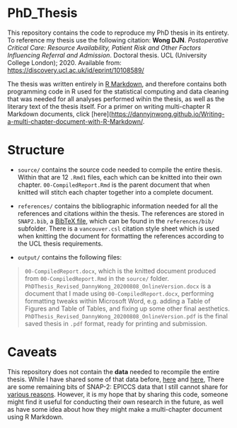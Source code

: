 # PhD_Thesis

This repository contains the code to reproduce my PhD thesis in its entirety. To reference my thesis use the following citation: **Wong DJN**. *Postoperative Critical Care: Resource Availability, Patient Risk and Other Factors Influencing Referral and Admission*. Doctoral thesis. UCL (University College London); 2020. Available from: https://discovery.ucl.ac.uk/id/eprint/10108589/

The thesis was written entirely in [R Markdown](https://rmarkdown.rstudio.com/), and therefore contains both programming code in R used for the statistical computing and data cleaning that was needed for all analyses performed wihin the thesis, as well as the literary text of the thesis itself. For a primer on writing multi-chapter R Markdown documents, click [here](https://dannyjnwong.github.io/Writing-a-multi-chapter-document-with-R-Markdown/. 

# Structure

- `source/` contains the source code needed to compile the entire thesis. Within that are 12 `.Rmd1` files, each which can be knitted into their own chapter. `00-CompiledReport.Rmd` is the parent document that when knitted will stitch each chapter together into a complete document.

- `references/` contains the bibliographic information needed for all the references and citations within the thesis. The references are stored in `SNAP2.bib`, a [BibTeX file](https://en.wikipedia.org/wiki/BibTeX), which can be found in the `references/bib/` subfolder. There is a `vancouver.csl` citation style sheet which is used when knitting the document for formatting the references according to the UCL thesis requirements.

- `output/` contains the following files:

>`00-CompiledReport.docx`, which is the knitted document produced from `00-CompiledReport.Rmd` in the `source/` folder.
>`PhDThesis_Revised_DannyWong_20200808_OnlineVersion.docx` is a document that I made using `00-CompiledReport.docx`, performing formatting tweaks within Microsoft Word, e.g. adding a Table of Figures and Table of Tables, and fixing up some other final aesthetics.
>`PhDThesis_Revised_DannyWong_20200808_OnlineVersion.pdf` is the final saved thesis in `.pdf` format, ready for printing and submission.

# Caveats

This repository does not contain the **data** needed to recompile the entire thesis. While I have shared some of that data before, [here](https://dannyjnwong.github.io/Sharing-data-alongside-code/) and [here](https://journals.plos.org/plosmedicine/article?id=10.1371/journal.pmed.1003253), There are some remaining bits of SNAP-2: EPICCS data that I still cannot share for [various reasons](https://dannyjnwong.github.io/Sharing-code-whats-the-point/). However, it is my hope that by sharing this code, someone might find it useful for conducting their own research in the future, as well as have some idea about how they might make a multi-chapter document using R Markdown.
